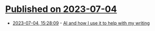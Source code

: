 # [Published on 2023-07-04](index.md)

* [2023-07-04, 15:28:09](https://lobste.rs/s/gtxqeh/ai_how_i_use_it_help_with_my_writing) - [AI and how I use it to help with my writing](https://tilde.club/~chimbo/blog/ai-and-how-i-use-it-to-help-with-my-writing.html)
